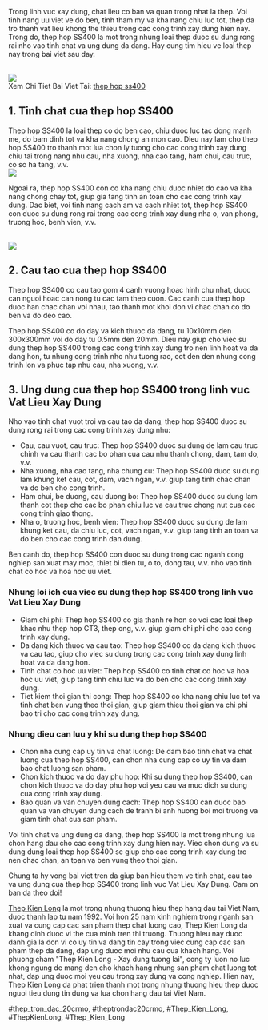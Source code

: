 <p>Trong linh vuc xay dung, chat lieu co ban va quan trong nhat la thep. Voi tinh nang uu viet ve do ben, tinh tham my va kha nang chiu luc tot, thep da tro thanh vat lieu khong the thieu trong cac cong trinh xay dung hien nay. Trong do, thep hop SS400 la mot trong nhung loai thep duoc su dung rong rai nho vao tinh chat va ung dung da dang. Hay cung tim hieu ve loai thep nay trong bai viet sau day.</p><br><img src="https://thepkienlong.vn/upload/images/12(16).jpg"></br>
Xem Chi Tiet Bai Viet Tai: <a href="https://thepkienlong.vn/thep-hop-ss400-nhap-khau-theo-tieu-chuan-jis-g3101.html">thep hop ss400</a><h2>1. Tinh chat cua thep hop SS400</h2><p>Thep hop SS400 la loai thep co do ben cao, chiu duoc luc tac dong manh me, do bam dinh tot va kha nang chong an mon cao. Dieu nay lam cho thep hop SS400 tro thanh mot lua chon ly tuong cho cac cong trinh xay dung chiu tai trong nang nhu cau, nha xuong, nha cao tang, ham chui, cau truc, co so ha tang, v.v.<br><img src="https://thepkienlong.vn/upload/images/12(16).jpg"></br><p>Ngoai ra, thep hop SS400 con co kha nang chiu duoc nhiet do cao va kha nang chong chay tot, giup gia tang tinh an toan cho cac cong trinh xay dung. Dac biet, voi tinh nang cach am va cach nhiet tot, thep hop SS400 con duoc su dung rong rai trong cac cong trinh xay dung nha o, van phong, truong hoc, benh vien, v.v.</p><br><img src="https://thepkienlong.vn/upload/images/12(16).jpg"></br><h2>2. Cau tao cua thep hop SS400</h2><p>Thep hop SS400 co cau tao gom 4 canh vuong hoac hinh chu nhat, duoc can nguoi hoac can nong tu cac tam thep cuon. Cac canh cua thep hop duoc han chac chan voi nhau, tao thanh mot khoi don vi chac chan co do ben va do deo cao.<p>Thep hop SS400 co do day va kich thuoc da dang, tu 10x10mm den 300x300mm voi do day tu 0.5mm den 20mm. Dieu nay giup cho viec su dung thep hop SS400 trong cac cong trinh xay dung tro nen linh hoat va da dang hon, tu nhung cong trinh nho nhu tuong rao, cot den den nhung cong trinh lon va phuc tap nhu cau, nha xuong, v.v.</p><h2>3. Ung dung cua thep hop SS400 trong linh vuc Vat Lieu Xay Dung</h2><p>Nho vao tinh chat vuot troi va cau tao da dang, thep hop SS400 duoc su dung rong rai trong cac cong trinh xay dung nhu:<ul>
<li>Cau, cau vuot, cau truc: Thep hop SS400 duoc su dung de lam cau truc chinh va cau thanh cac bo phan cua cau nhu thanh chong, dam, tam do, v.v.</li>
<li>Nha xuong, nha cao tang, nha chung cu: Thep hop SS400 duoc su dung lam khung ket cau, cot, dam, vach ngan, v.v. giup tang tinh chac chan va do ben cho cong trinh.</li>
<li>Ham chui, be duong, cau duong bo: Thep hop SS400 duoc su dung lam thanh cot thep cho cac bo phan chiu luc va cau truc chong nut cua cac cong trinh giao thong.</li>
<li>Nha o, truong hoc, benh vien: Thep hop SS400 duoc su dung de lam khung ket cau, da chiu luc, cot, vach ngan, v.v. giup tang tinh an toan va do ben cho cac cong trinh dan dung.</li>
</ul><p>Ben canh do, thep hop SS400 con duoc su dung trong cac nganh cong nghiep san xuat may moc, thiet bi dien tu, o to, dong tau, v.v. nho vao tinh chat co hoc va hoa hoc uu viet.</p><h3>Nhung loi ich cua viec su dung thep hop SS400 trong linh vuc Vat Lieu Xay Dung</h3><ul>
<li>Giam chi phi: Thep hop SS400 co gia thanh re hon so voi cac loai thep khac nhu thep hop CT3, thep ong, v.v. giup giam chi phi cho cac cong trinh xay dung.</li>
<li>Da dang kich thuoc va cau tao: Thep hop SS400 co da dang kich thuoc va cau tao, giup cho viec su dung trong cac cong trinh xay dung linh hoat va da dang hon.</li>
<li>Tinh chat co hoc uu viet: Thep hop SS400 co tinh chat co hoc va hoa hoc uu viet, giup tang tinh chiu luc va do ben cho cac cong trinh xay dung.</li>
<li>Tiet kiem thoi gian thi cong: Thep hop SS400 co kha nang chiu luc tot va tinh chat ben vung theo thoi gian, giup giam thieu thoi gian va chi phi bao tri cho cac cong trinh xay dung.</li>
</ul><h3>Nhung dieu can luu y khi su dung thep hop SS400</h3><ul>
<li>Chon nha cung cap uy tin va chat luong: De dam bao tinh chat va chat luong cua thep hop SS400, can chon nha cung cap co uy tin va dam bao chat luong san pham.</li>
<li>Chon kich thuoc va do day phu hop: Khi su dung thep hop SS400, can chon kich thuoc va do day phu hop voi yeu cau va muc dich su dung cua cong trinh xay dung.</li>
<li>Bao quan va van chuyen dung cach: Thep hop SS400 can duoc bao quan va van chuyen dung cach de tranh bi anh huong boi moi truong va giam tinh chat cua san pham.</li>
</ul><p>Voi tinh chat va ung dung da dang, thep hop SS400 la mot trong nhung lua chon hang dau cho cac cong trinh xay dung hien nay. Viec chon dung va su dung dung loai thep hop SS400 se giup cho cac cong trinh xay dung tro nen chac chan, an toan va ben vung theo thoi gian.</p><p>Chung ta hy vong bai viet tren da giup ban hieu them ve tinh chat, cau tao va ung dung cua thep hop SS400 trong linh vuc Vat Lieu Xay Dung. Cam on ban da theo doi!</p><p><a href="https://thepkienlong.vn/">Thep Kien Long</a> la mot trong nhung thuong hieu thep hang dau tai Viet Nam, duoc thanh lap tu nam 1992. Voi hon 25 nam kinh nghiem trong nganh san xuat va cung cap cac san pham thep chat luong cao, Thep Kien Long da khang dinh duoc vi the cua minh tren thi truong. Thuong hieu nay duoc danh gia la don vi co uy tin va dang tin cay trong viec cung cap cac san pham thep da dang, dap ung duoc moi nhu cau cua khach hang. Voi phuong cham "Thep Kien Long - Xay dung tuong lai", cong ty luon no luc khong ngung de mang den cho khach hang nhung san pham chat luong tot nhat, dap ung duoc moi yeu cau trong xay dung va cong nghiep. Hien nay, Thep Kien Long da phat trien thanh mot trong nhung thuong hieu thep duoc nguoi tieu dung tin dung va lua chon hang dau tai Viet Nam.</p>
#thep_tron_dac_20crmo, #theptrondac20crmo, #Thep_Kien_Long, #ThepKienLong, #Thep_Kien_Long
